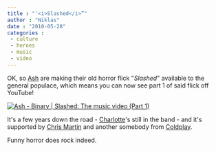 ```yaml
---
title : "″<i>Slashed</i>”"
author : "Niklas"
date : "2010-05-28"
categories : 
 - culture
 - heroes
 - music
 - video
---
```


OK, so [Ash](http://en.wikipedia.org/wiki/Ash%20%28band%29) are making their old horror flick "_Slashed_" available to the general populace, which means you can now see part 1 of said flick off YouTube!

[![](http://i.ytimg.com/vi/TJrtkfRjSjQ/hqdefault.jpg "Ash - Binary | Slashed: The music video (Part 1)")](http://www.youtube.com/watch?v=TJrtkfRjSjQ)

It's a few years down the road - [Charlotte](http://en.wikipedia.org/wiki/Charlotte%20Hatherley)'s still in the band - and it's supported by [Chris Martin](http://en.wikipedia.org/wiki/Chris%20Martin) and another somebody from [Coldplay](http://en.wikipedia.org/wiki/Coldplay).

Funny horror does rock indeed.
